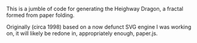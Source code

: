 
This is a jumble of code for generating the Heighway Dragon, a fractal formed from paper folding.

Originally (circa 1998) based on a now defunct SVG engine I was working on, it will likely be redone in, appropriately enough, paper.js.
